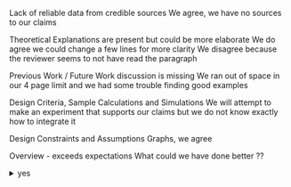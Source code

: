 Lack of reliable data from credible sources
  We agree, we have no sources to our claims

Theoretical Explanations are present but could be more elaborate
  We do agree we could change a few lines for more clarity
  We disagree because the reviewer seems to not have read the paragraph

Previous Work / Future Work discussion is missing
  We ran out of space in our 4 page limit and we had some trouble finding good examples

Design Criteria, Sample Calculations and Simulations
  We will attempt to make an experiment that supports our claims but we do not know
  exactly how to integrate it

Design Constraints and Assumptions
  Graphs, we agree

Overview - exceeds expectations
  What could we have done better ??


<details>
<summary> yes </summary>

![yes](https://miro.medium.com/max/3444/1*FYrICPQmw3ebh70oswdA6g.png)

![yes](https://miro.medium.com/max/2800/1*TRmj8lWyzCufEGjxCONAog.jpeg)

</details>
